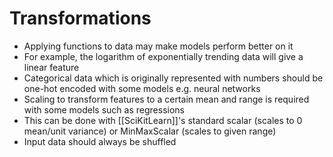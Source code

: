 # Transformations
- Applying functions to data may make models perform better on it
- For example, the logarithm of exponentially trending data will give a linear feature
- Categorical data which is originally represented with numbers should be one-hot encoded with some models e.g. neural networks
- Scaling to transform features to a certain mean and range is required with some models such as regressions
- This can be done with [[SciKitLearn]]'s standard scalar (scales to 0 mean/unit variance) or MinMaxScalar (scales to given range)
- Input data should always be shuffled
